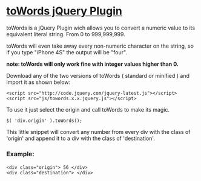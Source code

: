 # [toWords jQuery Plugin](http://www.ricardoaandres.com/code/towords)

toWords is a jQuery Plugin wich allows you to convert a numeric value to its equivalent literal string. From 0 to 999,999,999.

toWords will even take away every non-numeric character on the string, so if you type "iPhone 4S" the output will be "four".

**note: toWords will only work fine with integer values higher than 0.**

Download any of the two versions of toWords ( standard or minified ) and import it as shown below:

	<script src="http://code.jquery.com/jquery-latest.js"></script> 
	<script src="js/towords.x.x.jquery.js"></script>

To use it just select the origin and call toWords to make its magic.

	$( 'div.origin' ).toWords();

This little snippet will convert any number from every div with the class of 'origin' and append it to a div with the class of 'destination'.

### Example:

#### <html>

	<div class="origin"> 56 </div>
	<div class="destination"> </div>

#### <script>

	$( 'div.origin' ).toWords();

This will output:

	fifty-six

## Flexibility

We can also give to toWords an object to extend its capabilities

	$( 'div.origin' ).toWords({
		'destination': $( 'div.new-destination' ),
		'reverse': true
	});
      
destination will change the output target, meanwhile if reverse is true it will read the number from right to left.

### Example: 12

	twenty-one





## Changelog

**1.1**

+ Option of callback function added.
+ Code improvements
